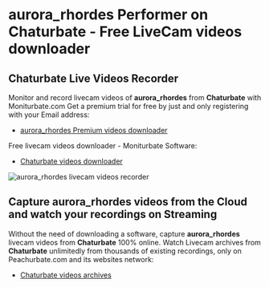 # aurora_rhordes Performer on Chaturbate - Free LiveCam videos downloader

## Chaturbate Live Videos Recorder

Monitor and record livecam videos of **aurora_rhordes** from **Chaturbate** with Moniturbate.com
Get a premium trial for free by just and only registering with your Email address:
* [aurora_rhordes Premium videos downloader](https://moniturbate.com/request-demo-licence-key.html)

Free livecam videos downloader - Moniturbate Software:
* [Chaturbate videos downloader](https://moniturbate.com/moniturbate-download-software.html)

![aurora_rhordes livecam videos recorder](https://peachurnet.com/templates/moniturbate-software.png)


## Capture aurora_rhordes videos from the Cloud and watch your recordings on Streaming

Without the need of downloading a software, capture **aurora_rhordes** livecam videos from **Chaturbate** 100% online.
Watch Livecam archives from **Chaturbate** unlimitedly from thousands of existing recordings, only on Peachurbate.com and its websites network:
* [Chaturbate videos archives](https://peachurnet.com/)